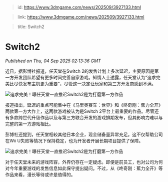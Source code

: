 > id: https://www.3dmgame.com/news/202509/3927133.html

> link: https://www.3dmgame.com/news/202509/3927133.html

> title: Switch2

# Switch2
_Published on Thu, 04 Sep 2025 02:13:36 GMT_

近日，据彭博社报道，任天堂在Switch 2的发售计划上多次延迟，主要原因是第一方开发团队希望有更多时间完善自家游戏。知情人士透露，任天堂认为“追求完美比尽快发布主机更为重要”，尽管这一决定让玩家和第三方开发商感到不满。

![追求完美！曝任天堂一直推迟Switch2是为打磨第一方作品](https://img.3dmgame.com/uploads/images/news/20250904/1756952047_224547.webp)

报道指出，延迟的重点可能集中在《马里奥赛车：世界》和《咚奇刚：蕉力全开》两款第一方大作上，这两款游戏被认为是Switch 2平台上最重要的作品。尽管还有多款跨世代升级作品以及与第三方联合开发的游戏排期发布，但其影响力难以与完整的第一方游戏相比。

彭博社还提到，任天堂相较其他日本企业，现金储备量异常充足。这不仅帮助公司在Wii U失败等情况下保持稳定，也为开发者开展长期项目提供了保障。

![追求完美！曝任天堂一直推迟Switch2是为打磨第一方作品](https://img.3dmgame.com/uploads/images/news/20250904/1756952055_347713.webp)

对于任天堂未来的游戏阵容，外界仍存在一定疑虑。即便是前员工，也对公司为何对今年重要游戏的发售信息如此保守提出疑问。不过，从《咚奇刚：蕉力全开》等作品来看，漫长等待或许是值得的。
